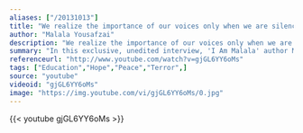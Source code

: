 ```yaml
---
aliases: ["/20131013"]
title: "We realize the importance of our voices only when we are silenced"
author: "Malala Yousafzai"
description: "We realize the importance of our voices only when we are silenced - Malala Yousafzai quotes from GetInspired365.com"
summary: "In this exclusive, unedited interview, 'I Am Malala' author Malala Yousafzai remembers the Taliban's rise to power in her Pakistani hometown and discusses her efforts to campaign for equal access to education for girls. Malala Yousafzai also offers suggestions for people looking to help out overseas and stresses the importance of education."
referenceurl: "http://www.youtube.com/watch?v=gjGL6YY6oMs"
tags: ["Education","Hope","Peace","Terror",]
source: "youtube"
videoid: "gjGL6YY6oMs"
image: "https://img.youtube.com/vi/gjGL6YY6oMs/0.jpg"
---
```


{{< youtube gjGL6YY6oMs >}}
